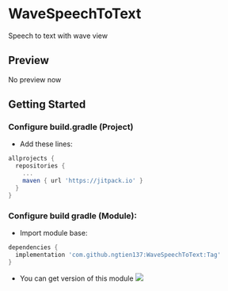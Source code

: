 # WaveSpeechToText
Speech to text with wave view
## Preview 
No preview now
## Getting Started
### Configure build.gradle (Project)
* Add these lines:
```gradle
allprojects {
  repositories {
    ...
    maven { url 'https://jitpack.io' }
  }
}
```
### Configure build gradle (Module):
* Import module base:
```gradle
dependencies {
  implementation 'com.github.ngtien137:WaveSpeechToText:Tag'
}
```
* You can get version of this module [![](https://jitpack.io/v/ngtien137/WaveSpeechToText.svg)](https://jitpack.io/#ngtien137/WaveSpeechToText)
